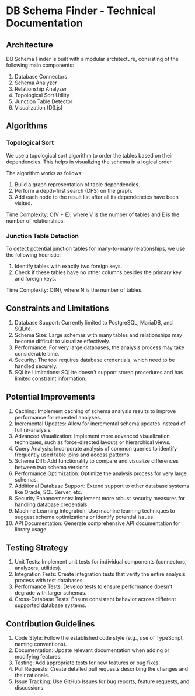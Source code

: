 # DB Schema Finder - Technical Documentation

## Architecture

DB Schema Finder is built with a modular architecture, consisting of the following main components:

1. Database Connectors
2. Schema Analyzer
3. Relationship Analyzer
4. Topological Sort Utility
5. Junction Table Detector
6. Visualization (D3.js)

## Algorithms

### Topological Sort

We use a topological sort algorithm to order the tables based on their dependencies. This helps in visualizing the schema in a logical order.

The algorithm works as follows:
1. Build a graph representation of table dependencies.
2. Perform a depth-first search (DFS) on the graph.
3. Add each node to the result list after all its dependencies have been visited.

Time Complexity: O(V + E), where V is the number of tables and E is the number of relationships.

### Junction Table Detection

To detect potential junction tables for many-to-many relationships, we use the following heuristic:

1. Identify tables with exactly two foreign keys.
2. Check if these tables have no other columns besides the primary key and foreign keys.

Time Complexity: O(N), where N is the number of tables.

## Constraints and Limitations

1. Database Support: Currently limited to PostgreSQL, MariaDB, and SQLite.
2. Schema Size: Large schemas with many tables and relationships may become difficult to visualize effectively.
3. Performance: For very large databases, the analysis process may take considerable time.
4. Security: The tool requires database credentials, which need to be handled securely.
5. SQLite Limitations: SQLite doesn't support stored procedures and has limited constraint information.

## Potential Improvements

1. Caching: Implement caching of schema analysis results to improve performance for repeated analyses.
2. Incremental Updates: Allow for incremental schema updates instead of full re-analysis.
3. Advanced Visualization: Implement more advanced visualization techniques, such as force-directed layouts or hierarchical views.
4. Query Analysis: Incorporate analysis of common queries to identify frequently used table joins and access patterns.
5. Schema Diff: Add functionality to compare and visualize differences between two schema versions.
6. Performance Optimization: Optimize the analysis process for very large schemas.
7. Additional Database Support: Extend support to other database systems like Oracle, SQL Server, etc.
8. Security Enhancements: Implement more robust security measures for handling database credentials.
9. Machine Learning Integration: Use machine learning techniques to suggest schema optimizations or identify potential issues.
10. API Documentation: Generate comprehensive API documentation for library usage.

## Testing Strategy

1. Unit Tests: Implement unit tests for individual components (connectors, analyzers, utilities).
2. Integration Tests: Create integration tests that verify the entire analysis process with test databases.
3. Performance Tests: Develop tests to ensure performance doesn't degrade with larger schemas.
4. Cross-Database Tests: Ensure consistent behavior across different supported database systems.

## Contribution Guidelines

1. Code Style: Follow the established code style (e.g., use of TypeScript, naming conventions).
2. Documentation: Update relevant documentation when adding or modifying features.
3. Testing: Add appropriate tests for new features or bug fixes.
4. Pull Requests: Create detailed pull requests describing the changes and their rationale.
5. Issue Tracking: Use GitHub Issues for bug reports, feature requests, and discussions.